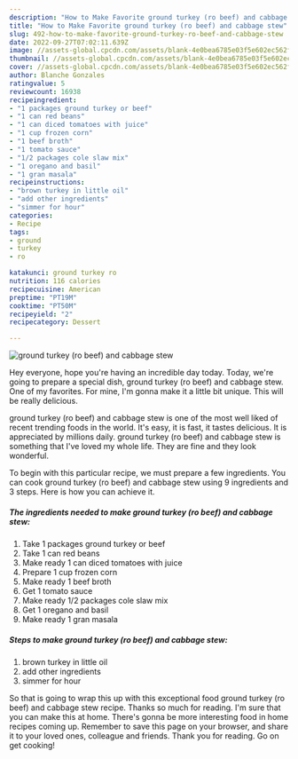 ```yaml
---
description: "How to Make Favorite ground turkey (ro beef) and cabbage stew"
title: "How to Make Favorite ground turkey (ro beef) and cabbage stew"
slug: 492-how-to-make-favorite-ground-turkey-ro-beef-and-cabbage-stew
date: 2022-09-27T07:02:11.639Z
image: //assets-global.cpcdn.com/assets/blank-4e0bea6785e03f5e602ec562f230caae08da540cada707380b4fe1bbebba43da.png
thumbnail: //assets-global.cpcdn.com/assets/blank-4e0bea6785e03f5e602ec562f230caae08da540cada707380b4fe1bbebba43da.png
cover: //assets-global.cpcdn.com/assets/blank-4e0bea6785e03f5e602ec562f230caae08da540cada707380b4fe1bbebba43da.png
author: Blanche Gonzales
ratingvalue: 5
reviewcount: 16938
recipeingredient:
- "1 packages ground turkey or beef"
- "1 can red beans"
- "1 can diced tomatoes with juice"
- "1 cup frozen corn"
- "1 beef broth"
- "1 tomato sauce"
- "1/2 packages cole slaw mix"
- "1 oregano and basil"
- "1 gran masala"
recipeinstructions:
- "brown turkey in little oil"
- "add other ingredients"
- "simmer for hour"
categories:
- Recipe
tags:
- ground
- turkey
- ro

katakunci: ground turkey ro 
nutrition: 116 calories
recipecuisine: American
preptime: "PT19M"
cooktime: "PT50M"
recipeyield: "2"
recipecategory: Dessert

---
```



![ground turkey (ro beef) and cabbage stew](//assets-global.cpcdn.com/assets/blank-4e0bea6785e03f5e602ec562f230caae08da540cada707380b4fe1bbebba43da.png)

Hey everyone, hope you're having an incredible day today. Today, we're going to prepare a special dish, ground turkey (ro beef) and cabbage stew. One of my favorites. For mine, I'm gonna make it a little bit unique. This will be really delicious.



ground turkey (ro beef) and cabbage stew is one of the most well liked of recent trending foods in the world. It's easy, it is fast, it tastes delicious. It is appreciated by millions daily. ground turkey (ro beef) and cabbage stew is something that I've loved my whole life. They are fine and they look wonderful.


To begin with this particular recipe, we must prepare a few ingredients. You can cook ground turkey (ro beef) and cabbage stew using 9 ingredients and 3 steps. Here is how you can achieve it.

<!--inarticleads1-->

##### The ingredients needed to make ground turkey (ro beef) and cabbage stew:

1. Take 1 packages ground turkey or beef
1. Take 1 can red beans
1. Make ready 1 can diced tomatoes with juice
1. Prepare 1 cup frozen corn
1. Make ready 1 beef broth
1. Get 1 tomato sauce
1. Make ready 1/2 packages cole slaw mix
1. Get 1 oregano and basil
1. Make ready 1 gran masala




<!--inarticleads2-->

##### Steps to make ground turkey (ro beef) and cabbage stew:

1. brown turkey in little oil
1. add other ingredients
1. simmer for hour




So that is going to wrap this up with this exceptional food ground turkey (ro beef) and cabbage stew recipe. Thanks so much for reading. I'm sure that you can make this at home. There's gonna be more interesting food in home recipes coming up. Remember to save this page on your browser, and share it to your loved ones, colleague and friends. Thank you for reading. Go on get cooking!

